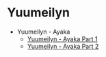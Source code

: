 # Yuumeilyn

* Yuumeilyn - Ayaka
    * [Yuumeilyn - Ayaka Part 1](https://www.reddit.com/r/CentralNudity/comments/15ozycc/yuumeilyn_ayaka_part_i/)
    * [Yuumeilyn - Ayaka Part 2](https://www.reddit.com/r/CentralNudity/comments/15ozzps/yuumeilyn_ayaka_part_ii/)
